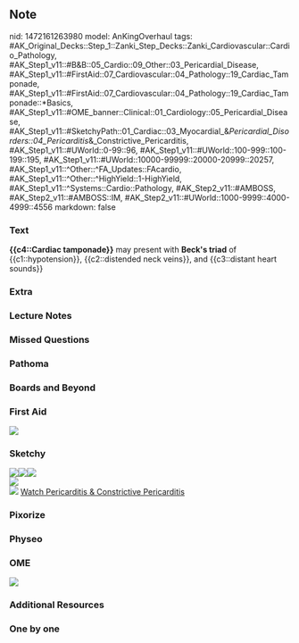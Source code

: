 ## Note
nid: 1472161263980
model: AnKingOverhaul
tags: #AK_Original_Decks::Step_1::Zanki_Step_Decks::Zanki_Cardiovascular::Cardio_Pathology, #AK_Step1_v11::#B&B::05_Cardio::09_Other::03_Pericardial_Disease, #AK_Step1_v11::#FirstAid::07_Cardiovascular::04_Pathology::19_Cardiac_Tamponade, #AK_Step1_v11::#FirstAid::07_Cardiovascular::04_Pathology::19_Cardiac_Tamponade::*Basics, #AK_Step1_v11::#OME_banner::Clinical::01_Cardiology::05_Pericardial_Disease, #AK_Step1_v11::#SketchyPath::01_Cardiac::03_Myocardial_&_Pericardial_Disorders::04_Pericarditis_&_Constrictive_Pericarditis, #AK_Step1_v11::#UWorld::0-99::96, #AK_Step1_v11::#UWorld::100-999::100-199::195, #AK_Step1_v11::#UWorld::10000-99999::20000-20999::20257, #AK_Step1_v11::^Other::^FA_Updates::FAcardio, #AK_Step1_v11::^Other::^HighYield::1-HighYield, #AK_Step1_v11::^Systems::Cardio::Pathology, #AK_Step2_v11::#AMBOSS, #AK_Step2_v11::#AMBOSS::IM, #AK_Step2_v11::#UWorld::1000-9999::4000-4999::4556
markdown: false

### Text
<div>
  <b>{{c4::Cardiac tamponade}}</b> may present with <b>Beck's
  triad</b> of {{c1::hypotension}}, {{c2::distended neck veins}},
  and {{c3::distant heart sounds}}
</div>

### Extra


### Lecture Notes


### Missed Questions


### Pathoma


### Boards and Beyond


### First Aid
<img src="tmpiQdphg.png">

### Sketchy
<div><img src=
"Screen%20Shot%202019-12-19%20at%2012.01.42%20AM.JPG"><img src=
"Screen%20Shot%202019-12-19%20at%2012.02.15%20AM.JPG"><img src=
"Screen%20Shot%202019-12-19%20at%2012.02.34%20AM.JPG"></div>
<div><img src=
"SketchyMedical%202019-12-18%2018-48-04_1566160514431.jpg"></div><img src="Zoverall%20picture%20(20)_1566160514431.jpg">
<a href=
"https://dashboard.sketchy.com/study/medical/courses/medical-pathophysiology/units/medical-pathophysiology-cardiac/videos/medical-pathophysiology-cardiac-myocardial-and-pericardial-disorders-pericarditis-and-constrictive-pericarditis?utm_source=anki&utm_medium=partnership&utm_campaign=february_update&utm_content=medical">
Watch Pericarditis & Constrictive Pericarditis</a>

### Pixorize


### Physeo


### OME
<div class="ome-widget">
  <a href=
  "https://onlinemeded.org/spa/cardiology/pericardial-disease/acquire?ref=anki">
  <img src="_OME_AnkiFlashcards_Lesson_4.png"></a>
</div>

### Additional Resources


### One by one

